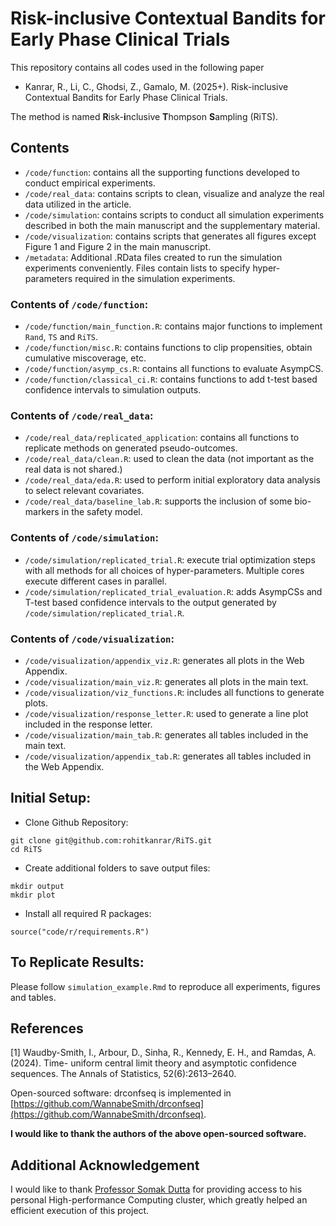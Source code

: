 # Risk-inclusive Contextual Bandits for Early Phase Clinical Trials

This repository contains all codes used in the following paper

- Kanrar, R., Li, C., Ghodsi, Z., Gamalo, M. (2025+). Risk-inclusive Contextual Bandits for Early Phase Clinical Trials.

The method is named **R**isk-**i**nclusive **T**hompson **S**ampling (RiTS).

## Contents

- `/code/function`: contains all the supporting functions developed to conduct empirical experiments.
- `/code/real_data`: contains scripts to clean, visualize and analyze the real data utilized in the article.
- `/code/simulation`: contains scripts to conduct all simulation experiments described in both the main manuscript and the supplementary material. 
- `/code/visualization`: contains scripts that generates all figures except Figure 1 and Figure 2 in the main manuscript.
- `/metadata`: Additional .RData files created to run the simulation experiments conveniently. Files contain lists to specify hyper-parameters required in the simulation experiments.

### Contents of `/code/function`:
- `/code/function/main_function.R`: contains major functions to implement `Rand`, `TS` and `RiTS`.
- `/code/function/misc.R`: contains functions to clip propensities, obtain cumulative miscoverage, etc. 
- `/code/function/asymp_cs.R`: contains all functions to evaluate AsympCS.
- `/code/function/classical_ci.R`: contains functions to add t-test based confidence intervals to simulation outputs. 

### Contents of `/code/real_data`:
- `/code/real_data/replicated_application`: contains all functions to replicate methods on generated pseudo-outcomes.
- `/code/real_data/clean.R`: used to clean the data (not important as the real data is not shared.) 
- `/code/real_data/eda.R`: used to perform initial exploratory data analysis to select relevant covariates.
- `/code/real_data/baseline_lab.R`: supports the inclusion of some bio-markers in the safety model.

### Contents of `/code/simulation`:
- `/code/simulation/replicated_trial.R`: execute trial optimization steps with all methods for all choices of hyper-parameters. Multiple cores execute different cases in parallel.
- `/code/simulation/replicated_trial_evaluation.R`: adds AsympCSs and T-test based confidence intervals to the output generated by `/code/simulation/replicated_trial.R`.

### Contents of `/code/visualization`:
- `/code/visualization/appendix_viz.R`: generates all plots in the Web Appendix.
- `/code/visualization/main_viz.R`: generates all plots in the main text.
- `/code/visualization/viz_functions.R`: includes all functions to generate plots.
- `/code/visualization/response_letter.R`: used to generate a line plot included in the response letter.
- `/code/visualization/main_tab.R`: generates all tables included in the main text.
- `/code/visualization/appendix_tab.R`: generates all tables included in the Web Appendix.


## Initial Setup:

- Clone Github Repository:

```
git clone git@github.com:rohitkanrar/RiTS.git
cd RiTS
```
- Create additional folders to save output files:

```
mkdir output
mkdir plot
```

- Install all required R packages:

```
source("code/r/requirements.R")
```

## To Replicate Results:

Please follow `simulation_example.Rmd` to reproduce all experiments, figures and tables.

## References

[1] Waudby-Smith, I., Arbour, D., Sinha, R., Kennedy, E. H., and Ramdas, A. (2024). Time-
uniform central limit theory and asymptotic confidence sequences. The Annals of Statistics,
52(6):2613–2640.

Open-sourced software: drconfseq is implemented in [https://github.com/WannabeSmith/drconfseq](https://github.com/WannabeSmith/drconfseq).

**I would like to thank the authors of the above open-sourced software.**

## Additional Acknowledgement
I would like to thank [Professor Somak Dutta](https://faculty.sites.iastate.edu/somakd/) for providing access to his personal High-performance Computing cluster, which greatly helped an efficient execution of this project.
